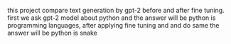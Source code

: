 this project compare text generation by gpt-2 before and after fine tuning.
first we ask gpt-2 model about python and the answer will be python is programming languages,
after applying fine tuning and and do same the answer will be python is snake 
